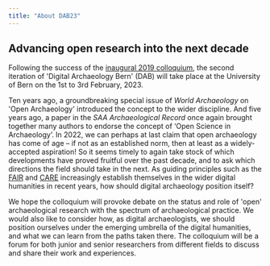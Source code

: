 ```yaml
---
title: "About DAB23"
---
```

## Advancing open research into the next decade

Following the success of the [inaugural 2019 colloquium](https://www.oeschger.unibe.ch/services/events/conferences/past_conferences/digital_archaeology/announcement/index_eng.html), the second iteration of 'Digital Archaeology Bern' (DAB) will take place at the University of Bern on the 1st to 3rd February, 2023.

Ten years ago, a groundbreaking special issue of *World Archaeology* on 'Open Archaeology' introduced the concept to the wider discipline. And five years ago, a paper in the *SAA Archaeological Record* once again brought together many authors to endorse the concept of ‘Open Science in Archaeology’. In 2022, we can perhaps at last claim that open archaeology has come of age – if not as an established norm, then at least as a widely-accepted aspiration! So it seems timely to again take stock of which developments have proved fruitful over the past decade, and to ask which directions the field should take in the next. As guiding principles such as the [FAIR](https://www.go-fair.org/fair-principles/) and [CARE](https://www.gida-global.org/care) increasingly establish themselves in the wider digital humanities in recent years, how should digital archaeology position itself?

We hope the colloquium will provoke debate on the status and role of 'open' archaeological research with the spectrum of archaeological practice. We would also like to consider how, as digital archaeologists, we should position ourselves under the emerging umbrella of the digital humanities, and what we can learn from the paths taken there. The colloquium will be a forum for both junior and senior researchers from different fields to discuss and share their work and experiences.


